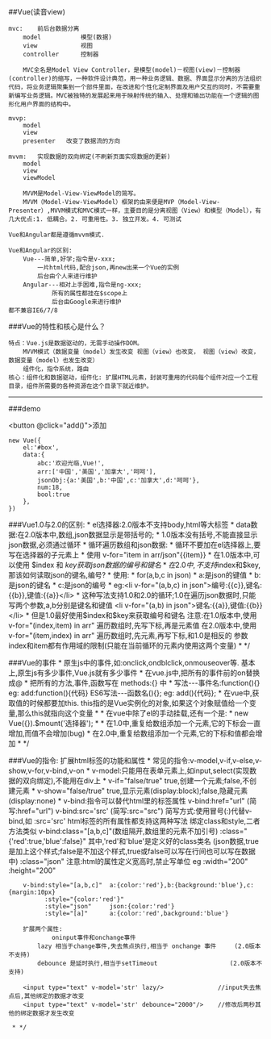 ##Vue(读音view)
	
	mvc:	前后台数据分离
		model  			模型(数据) 
		view 			视图
		controller		控制器
		
		MVC全名是Model View Controller，是模型(model)－视图(view)－控制器(controller)的缩写，一种软件设计典范，用一种业务逻辑、数据、界面显示分离的方法组织代码，将业务逻辑聚集到一个部件里面，在改进和个性化定制界面及用户交互的同时，不需要重新编写业务逻辑。MVC被独特的发展起来用于映射传统的输入、处理和输出功能在一个逻辑的图形化用户界面的结构中。

	mvvp:
		model
		view
		presenter	改变了数据流的方向
	
	mvvm:	实现数据的双向绑定(不刷新页面实现数据的更新)
		model
		view
		viewModel	
		
		MVVM是Model-View-ViewModel的简写。
		MVVM（Model-View-ViewModel）框架的由来便是MVP（Model-View-Presenter）,MVVM模式和MVC模式一样，主要目的是分离视图（View）和模型（Model），有几大优点:1. 低耦合。2. 可重用性。3. 独立开发。4. 可测试
		
	Vue和Angular都是遵循mvvm模式.
	
	Vue和Angular的区别:
		Vue---简单,好学;指令是v-xxx;
			一片html代码,配合json,再new出来一个Vue的实例
			后台由个人来进行维护
		Angular---相对上手困难,指令是ng-xxx;
				所有的属性都挂在$scope上
				后台由Google来进行维护
	都不兼容IE6/7/8		
	
###Vue的特性和核心是什么？

	特点：Vue.js是数据驱动的，无需手动操作DOM。
		MVVM模式（数据变量（model）发生改变 视图（view）也改变， 视图（view）改变，数据变量（model）也发生改变）
		组件化，指令系统，路由
	核心：组件化和数据驱动，组件化: 扩展HTML元素，封装可重用的代码每个组件对应一个工程目录，组件所需要的各种资源在这个目录下就近维护。
	
	
------------------------------------------------

###demo
	<div id='box'></div>
	<button @click="add()">添加</button>
	

	new Vue({
		el:'#box',
		data:{		
			abc:'欢迎光临,Vue!',
			arr:['中国','美国','加拿大','呵呵'],
			jsonObj:{a:'美国',b:'中国',c:'加拿大',d:'呵呵'},
			num:18,
			bool:true
		},
	})
	
	
###Vue1.0与2.0的区别:
	 * el选择器:2.0版本不支持body,html等大标签
	 * data数据:在2.0版本中,数组,json数据显示是带括号的;
	 * 		  1.0版本没有括号,不能直接显示json数据,必须通过循环
	 * 循环遍历数组和json数据:
	 * 	循环不要加在el选择器上,要写在选择器的子元素上
	 * 	使用 v-for="item in arr/json"{{item}}
	 * 在1.0版本中,可以使用 $index 和 $key 获取json数据的编号和键名
	 * 在2.0中,不支持$index和$key,那该如何读取json的键名,编号?
	 * 使用:
	 *	 for(a,b,c in json)
	 * 		a:是json的键值
	 * 		b:是json的键名
	 * 		c:是json的编号
	 * eg:<li v-for="(a,b,c) in json">编号:{{c}},键名:{{b}},键值:{{a}}</li>
	 *	这种写法支持1.0和2.0的循环;1.0在遍历json数据时,只能写两个参数,a,b分别是键名和键值
	 	<li v-for="(a,b) in json">键名:{{a}},键值:{{b}}</li>
	 *  但是1.0最好使用$index和$key来获取编号和键名
	 	注意:在1.0版本中,使用v-for="(index,item) in arr" 遍历数组时,先写下标,再是元素值
	 	           在2.0版本中,使用v-for="(item,index) in arr" 遍历数组时,先元素,再写下标,和1.0是相反的
	 	           参数index和item都有作用域的限制(只能在当前循环的元素内使用这两个变量)
	 * */
	

###Vue的事件
	 * 原生js中的事件,如:onclick,ondblclick,onmouseover等.
	 	基本上,原生js有多少事件,Vue.js就有多少事件
	 * 在vue.js中,把所有的事件前的on替换成@
	 * 		把所有的方法,事件,函数写在 methods:{} 中
	 * 		写法---事件名:function(){}
	 			eg:	add:function(){代码}
	 		ES6写法---函数名(){};
	 			eg:	add(){代码};
	 * 		在vue中,获取值的时候都要加this.
	 		this指的是Vue实例化的对象,如果这个对象赋值给一个变量,那么this就指向这个变量
	 * 
	 * 在vue中除了el的手动挂载,还有一个是:
	 * 		new Vue({}).$mount('选择器');
	 * 
	 * 在1.0中,重复给数组添加一个元素,它的下标会一直增加,而值不会增加(bug)
	 * 在2.0中,重复给数组添加一个元素,它的下标和值都会增加
	 * */
		

###Vue的指令:
	扩展html标签的功能和属性
	 * 常见的指令:v-model,v-if,v-else,v-show,v-for,v-bind,v-on
	 * v-model:只能用在表单元素上,如input,select(实现数据的双向绑定),不能用在div上
	 * v-if="false/true"	true,创建一个元素;false,不创建元素
	 * v-show="false/true"  true,显示元素(display:block);false,隐藏元素(display:none)
	 * v-bind:指令可以替代html里的标签属性
			v-bind:href="url"	(简写:href="url")
			v-bind:src='src'	(简写:src="src")
			简写方式:使用冒号(:)代替v-bind,如	:src='src'
			html标签的所有属性都支持这两种写法
		绑定class和style,二者方法类似
		v-bind:class="[a,b,c]"(数组隔开,数组里的元素不加引号)
			  :class="{'red':true,'blue':false}"	其中,'red'和'blue'是定义好的class类名 
			  (json数据,true是加上这个样式;false是不加这个样式,true或false可以写在行间也可以写在数据中)
			  :class="json"
			  注意:html的属性定义宽高时,禁止写单位
			  	eg	:width="200" 	:height="200"
			  
		v-bind:style="[a,b,c]"	a:{color:'red'},b:{background:'blue'},c:{margin:10px}
			  :style="{color:'red'}"
			  :style="json"		json:{color:'red'}
			  :style="[a]"		a:{color:'red',background:'blue'}
		
		扩展两个属性:
				oninput事件和onchange事件 
			lazy 相当于change事件,失去焦点执行,相当于 onchange 事件		(2.0版本不支持)
			debounce 是延时执行,相当于setTimeout					(2.0版本不支持)
		
		<input type="text" v-model='str' lazy/>				  //input失去焦点后,其他绑定的数据才改变
		<input type="text" v-model='str' debounce="2000"/>	  //修改后两秒其他的绑定数据才发生改变
		
	 * */	

	


